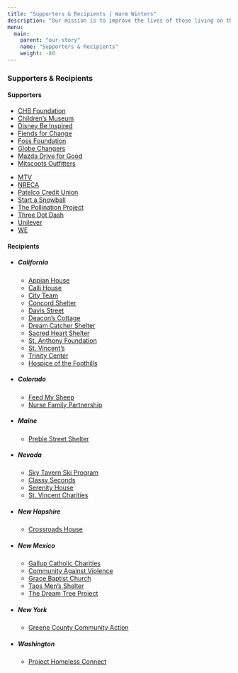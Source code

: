 ```yaml
---
title: "Supporters & Recipients | Warm Winters"
description: "Our mission is to improve the lives of those living on the streets through the power of youth."
menu:
  main:
    parent: "our-story"
    name: "Supporters & Recipients"
    weight: -80
---
```


<h3>Supporters &amp; Recipients</h3>

<h4>Supporters</h4>

<div class="link-list-simple">
  <ul>
    <li><a href="http://charlottehelenbaconfoundation.org/?portfolio=corinne-hindes-finalist" target="_blank">CHB Foundation <i data-feather="external-link"></i></a></li>
    <li><a href="https://www.childrensmuseum.org/blog/power-children-awards" target="_blank">Children&rsquo;s Museum <i data-feather="external-link"></i></a></li>
    <li><a href="https://ysa.org/grants/youth-grants/disney/" target="_blank">Disney Be Inspired <i data-feather="external-link"></i></a></li>
    <li><a href="https://ysa.org/grants/youth-grants/disney/" target="_blank">Fiends for Change <i data-feather="external-link"></i></a></li>
    <li><a href="http://www.foss-foundation.org/index.htm" target="_blank">Foss Foundation <i data-feather="external-link"></i></a></li>
    <li><a href="https://globechangers.jeffersonawards.org/" target="_blank">Globe Changers <i data-feather="external-link"></i></a></li>
    <li><a href="https://insidemazda.mazdausa.com/press-release/2016-mazda-drive-for-good-nonprofit-contest/" target="_blank">Mazda Drive for Good <i data-feather="external-link"></i></a></li>
    <li><a href="https://www.mitscoots.com/" target="_blank">Mitscoots Outfitters <i data-feather="external-link"></i></a></li>
  </ul>
  <ul>
    <li><a href="http://www.mtv.com/news/2243434/high-school-trailblazers/" target="_blank">MTV <i data-feather="external-link"></i></a></li>
    <li><a href="https://www.electric.coop/our-organization/" target="_blank">NRECA <i data-feather="external-link"></i></a></li>
    <li><a href="https://www.patelco.org/" target="_blank">Patelco Credit Union <i data-feather="external-link"></i></a></li>
    <li><a href="http://startasnowball.com/grant-money-gets-ski-resorts-to-help-homeless/" target="_blank">Start a Snowball <i data-feather="external-link"></i></a></li>
    <li><a href="https://thepollinationproject.org/grants-awarded/corinne-hindes-and-katrine-kirsebom-warm-winters/" target="_blank">The Pollination Project <i data-feather="external-link"></i></a></li>
    <li><a href="http://www.threedotdash.org/" target="_blank">Three Dot Dash <i data-feather="external-link"></i></a></li>
    <li><a href="https://brightfuture.unilever.us/" target="_blank">Unilever <i data-feather="external-link"></i></a></li>
    <li><a href="https://www.we.org/" target="_blank">WE <i data-feather="external-link"></i></a></li>
  </ul>
</div>

<h4>Recipients</h4>

<ul class="link-list-list link-list-list-wide">
  <li>
    <h5>California</h5>
    <ul class="link-list">
      <li><a href="" target="_blank">Appian House <i data-feather="external-link"></i></a></li>
      <li><a href="" target="_blank">Calli House <i data-feather="external-link"></i></a></li>
      <li><a href="" target="_blank">City Team <i data-feather="external-link"></i></a></li>
      <li><a href="" target="_blank">Concord Shelter <i data-feather="external-link"></i></a></li>
      <li><a href="" target="_blank">Davis Street <i data-feather="external-link"></i></a></li>
      <li><a href="" target="_blank">Deacon&rsquo;s Cottage <i data-feather="external-link"></i></a></li>
      <li><a href="" target="_blank">Dream Catcher Shelter <i data-feather="external-link"></i></a></li>
      <li><a href="" target="_blank">Sacred Heart Shelter <i data-feather="external-link"></i></a></li>
      <li><a href="" target="_blank">St. Anthony Foundation <i data-feather="external-link"></i></a></li>
      <li><a href="" target="_blank">St. Vincent&rsquo;s <i data-feather="external-link"></i></a></li>
      <li><a href="" target="_blank">Trinity Center <i data-feather="external-link"></i></a></li>
      <li><a href="" target="_blank">Hospice of the Foothills <i data-feather="external-link"></i></a></li>
    </ul>
  </li>
  <li>
    <h5>Colorado</h5>
    <ul class="link-list">
      <li><a href="" target="_blank">Feed My Sheep <i data-feather="external-link"></i></a></li>
      <li><a href="" target="_blank">Nurse Family Partnership <i data-feather="external-link"></i></a></li>
    </ul>
  </li>
  <li>
    <h5>Maine</h5>
    <ul class="link-list">
      <li><a href="" target="_blank">Preble Street Shelter <i data-feather="external-link"></i></a></li>
    </ul>
  </li>
  <li>
    <h5>Nevada</h5>
    <ul class="link-list">
      <li><a href="" target="_blank">Sky Tavern Ski Program <i data-feather="external-link"></i></a></li>
      <li><a href="" target="_blank">Classy Seconds <i data-feather="external-link"></i></a></li>
      <li><a href="" target="_blank">Serenity House <i data-feather="external-link"></i></a></li>
      <li><a href="" target="_blank">St. Vincent Charities <i data-feather="external-link"></i></a></li>
    </ul>
  </li>
  <li>
    <h5>New Hapshire</h5>
    <ul class="link-list">
      <li><a href="" target="_blank">Crossroads House <i data-feather="external-link"></i></a></li>
    </ul>
  </li>
  <li>
    <h5>New Mexico</h5>
    <ul class="link-list">
      <li><a href="" target="_blank">Gallup Catholic Charities <i data-feather="external-link"></i></a></li>
      <li><a href="" target="_blank">Community Against Violence <i data-feather="external-link"></i></a></li>
      <li><a href="" target="_blank">Grace Baptist Church <i data-feather="external-link"></i></a></li>
      <li><a href="" target="_blank">Taos Men&rsquo;s Shelter <i data-feather="external-link"></i></a></li>
      <li><a href="" target="_blank">The Dream Tree Project <i data-feather="external-link"></i></a></li>
    </ul>
  </li>
  <li>
    <h5>New York</h5>
    <ul class="link-list">
      <li><a href="" target="_blank"> Greene County Community Action <i data-feather="external-link"></i></a></li>
    </ul>
  </li>
  <li>
    <h5>Washington</h5>
    <ul class="link-list">
      <li><a href="" target="_blank">Project Homeless Connect <i data-feather="external-link"></i></a></li>
    </ul>
  </li>
</ul>
